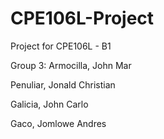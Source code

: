 # CPE106L-Project
Project for CPE106L - B1

Group 3:
Armocilla, John Mar

Penuliar, Jonald Christian

Galicia, John Carlo

Gaco, Jomlowe Andres
